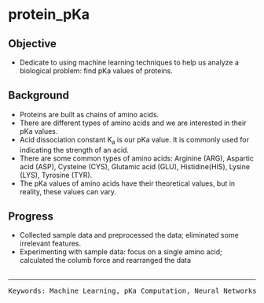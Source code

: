 # protein_pKa

## Objective
- Dedicate to using machine learning techniques to help us analyze a biological problem: find pKa values of proteins.


## Background
- Proteins are built as chains of amino acids.
- There are different types of amino acids and we are interested in their pKa values.
- Acid dissociation constant K<sub>a</sub> is our pKa value. It is commonly used for indicating the strength of an acid.
- There are some common types of amino acids: Arginine (ARG), Aspartic acid (ASP), Cysteine (CYS), Glutamic acid (GLU), Histidine(HIS), Lysine (LYS), Tyrosine (TYR).
- The pKa values of amino acids have their theoretical values, but in reality, these values can vary.

## Progress
- Collected sample data and preprocessed the data; eliminated some irrelevant features.
- Experimenting with sample data: focus on a single amino acid; calculated the columb force and rearranged the data
<br></br>
<hr></hr>
<pre>Keywords: Machine Learning, pKa Computation, Neural Networks</pre>
